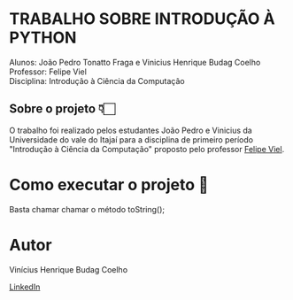 # TRABALHO SOBRE INTRODUÇÃO À PYTHON
Alunos: João Pedro Tonatto Fraga e Vinicius Henrique Budag Coelho<br>
Professor: Felipe Viel<br>
Disciplina: Introdução à Ciência da Computação

## Sobre o projeto 👇🏻
O trabalho foi realizado pelos estudantes João Pedro e Vinicius da Universidade do vale do Itajaí para a disciplina de primeiro período "Introdução à Ciência da Computação" proposto pelo professor [Felipe Viel](github.com/VielF).

# Como executar o projeto 🔗

Basta chamar chamar o método toString();

# Autor

Vinícius Henrique Budag Coelho

[LinkedIn](linkedin.com/in/vinícius-henrique-b24203234)
